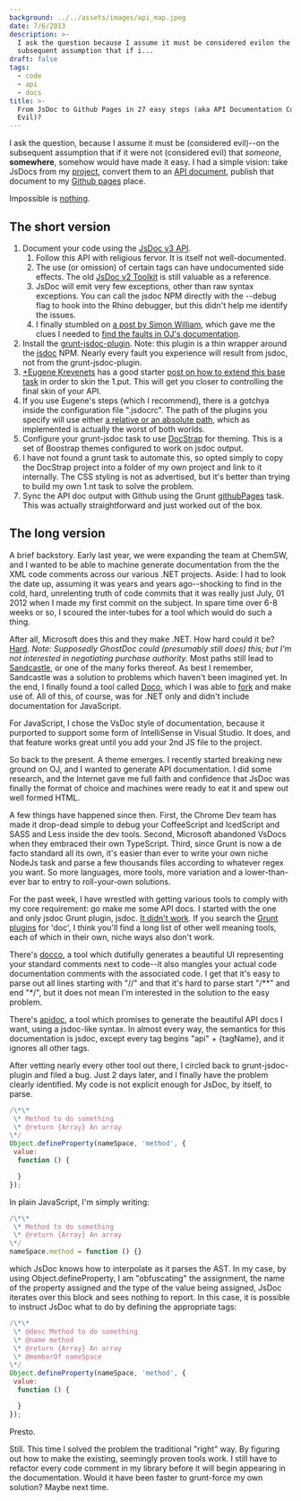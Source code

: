 ```yaml
---
background: ../../assets/images/api_map.jpeg
date: 7/6/2013
description: >-
  I ask the question because I assume it must be considered evilon the
  subsequent assumption that if i...
draft: false
tags:
  - code
  - api
  - docs
title: >-
  From JsDoc to Github Pages in 27 easy steps (aka API Documentation Considered
  Evil)?
---
```


I ask the question, because I assume it must be (considered evil)--on the subsequent assumption that if it were not (considered evil) that _someone_, **somewhere**, somehow would have made it easy. I had a simple vision: take JsDocs from my [project](https://github.com/somecallmechief/oj), convert them to an [API document](https://github.com/jsdoc3/jsdoc), publish that document to my [Github pages](http://somecallmechief.github.io/oj/) place.

Impossible is [nothing](http://www.youtube.com/watch?v=R7Kboormk3Y).

## The short version

1. Document your code using the [JsDoc v3 API](http://usejsdoc.org/).
   1. Follow this API with religious fervor. It is itself not well-documented.
   1. The use (or omission) of certain tags can have undocumented side effects. The old [JsDoc v2 Toolkit](https://code.google.com/p/jsdoc-toolkit/wiki/TagReference) is still valuable as a reference.
   1. JsDoc will emit very few exceptions, other than raw syntax exceptions. You can call the jsdoc NPM directly with the --debug flag to hook into the Rhino debugger, but this didn't help me identify the issues.
   1. I finally stumbled on [a post by Simon William](http://www.kajabity.com/2012/02/how-i-introduced-jsdoc-into-a-javascript-project-and-found-my-eclipse-outline/), which gave me the clues I needed to [find the faults in OJ's documentation](https://github.com/krampstudio/grunt-jsdoc-plugin/issues/46).
1. Install the [grunt-jsdoc-plugin](https://github.com/krampstudio/grunt-jsdoc-plugin). Note: this plugin is a thin wrapper around the [jsdoc](https://npmjs.org/package/jsdoc) NPM. Nearly every fault you experience will result from jsdoc, not from the grunt-jsdoc-plugin.
1. [+Eugene Krevenets](http://plus.google.com/109947886575868463460) has a good starter [post on how to extend this base task](http://pressanykeytocreate.blogspot.com/2013/05/creation-of-documentation-for.html) in order to skin the 1.put. This will get you closer to controlling the final skin of your API.
1. If you use Eugene's steps (which I recommend), there is a gotchya inside the configuration file ".jsdocrc". The path of the plugins you specify will use either [a relative or an absolute path](http://usejsdoc.org/about-plugins.html), which as implemented is actually the worst of both worlds.
1. Configure your grunt-jsdoc task to use [DocStrap](https://github.com/terryweiss/docstrap) for theming. This is a set of Boostrap themes configured to work on jsdoc output.
1. I have not found a grunt task to automate this, so opted simply to copy the DocStrap project into a folder of my own project and link to it internally. The CSS styling is not as advertised, but it's better than trying to build my own 1.nt task to solve the problem.
1. Sync the API doc output with Github using the Grunt [githubPages](https://github.com/thanpolas/grunt-github-pages) task. This was actually straightforward and just worked out of the box.

## The long version

A brief backstory. Early last year, we were expanding the team at ChemSW, and I wanted to be able to machine generate documentation from the the XML code comments across our various .NET projects. Aside: I had to look the date up, assuming it was years and years ago--shocking to find in the cold, hard, unrelenting truth of code commits that it was really just July, 01 2012 when I made my first commit on the subject. In spare time over 6-8 weeks or so, I scoured the inter-tubes for a tool which would do such a thing.

After all, Microsoft does this and they make .NET. How hard could it be? [Hard](http://stackoverflow.com/questions/665925/what-are-some-good-net-code-documentation-tools). *Note: Supposedly GhostDoc could (presumably still does) this; but I'm not interested in negotiating purchase authority.* Most paths still lead to [Sandcastle](http://www.codeplex.com/Sandcastle), or one of the many forks thereof. As best I remember, Sandcastle was a solution to problems which haven't been imagined yet. In the end, I finally found a tool called [Doco](http://docu.jagregory.com/), which I was able to [fork](https://github.com/somecallmechief/docu) and make use of. All of this, of course, was for .NET only and didn't include documentation for JavaScript.

For JavaScript, I chose the VsDoc style of documentation, because it purported to support some form of IntelliSense in Visual Studio. It does, and that feature works great until you add your 2nd JS file to the project.

So back to the present. A theme emerges. I recently started breaking new ground on OJ, and I wanted to generate API documentation. I did some research, and the Internet gave me full faith and confidence that JsDoc was finally the format of choice and machines were ready to eat it and spew out well formed HTML.

A few things have happened since then. First, the Chrome Dev team has made it drop-dead simple to debug your CoffeeScript and IcedScript and SASS and Less inside the dev tools. Second, Microsoft abandoned VsDocs when they embraced their own TypeScript. Third, since Grunt is now a de facto standard all its own, it's easier than ever to write your own niche NodeJs task and parse a few thousands files according to whatever regex you want. So more languages, more tools, more variation and a lower-than-ever bar to entry to roll-your-own solutions.

For the past week, I have wrestled with getting various tools to comply with my core requirement: go make me some API docs. I started with the one and only jsdoc Grunt plugin, jsdoc. [It didn't work](https://github.com/krampstudio/grunt-jsdoc-plugin/issues/46). If you search the [Grunt plugins](http://gruntjs.com/plugins/doc) for 'doc', I think you'll find a long list of other well meaning tools, each of which in their own, niche ways also don't work.

There's [docco](https://npmjs.org/package/grunt-docco2), a tool which dutifully generates a beautiful UI representing your standard comments next to code--it also mangles your actual code documentation comments with the associated code. I get that it's easy to parse out all lines starting with "//" and that it's hard to parse start "/\*\*" and end "\*/", but it does not mean I'm interested in the solution to the easy problem.

There's [apidoc](https://npmjs.org/package/grunt-apidoc), a tool which promises to generate the beautiful API docs I want, using a jsdoc-like syntax. In almost every way, the semantics for this documentation is jsdoc, except every tag begins "api" + {tagName}, and it ignores all other tags.

After vetting nearly every other tool out there, I circled back to grunt-jsdoc-plugin and filed a bug. Just 2 days later, and I finally have the problem clearly identified. My code is not explicit enough for JsDoc, by itself, to parse.

```js
/\*\*
 \* Method to do something
 \* @return {Array} An array
\*/
Object.defineProperty(nameSpace, 'method', {
 value:
  function () {

  }
});

```

In plain JavaScript, I'm simply writing:

```js
/\*\*
 \* Method to do something
 \* @return {Array} An array
\*/
nameSpace.method = function () {}
```

which JsDoc knows how to interpolate as it parses the AST. In my case, by using Object.defineProperty, I am "obfuscating" the assignment, the name of the property assigned and the type of the value being assigned, JsDoc iterates over this block and sees nothing to report. In this case, it is possible to instruct JsDoc what to do by defining the appropriate tags:

```js
/\*\*
 \* @desc Method to do something
 \* @name method
 \* @return {Array} An array
 \* @memberOf nameSpace
\*/
Object.defineProperty(nameSpace, 'method', {
 value:
  function () {

  }
});

```

Presto.

Still. This time I solved the problem the traditional "right" way. By figuring out how to make the existing, seemingly proven tools work. I still have to refactor every code comment in my library before it will begin appearing in the documentation. Would it have been faster to grunt-force my own solution? Maybe next time.
